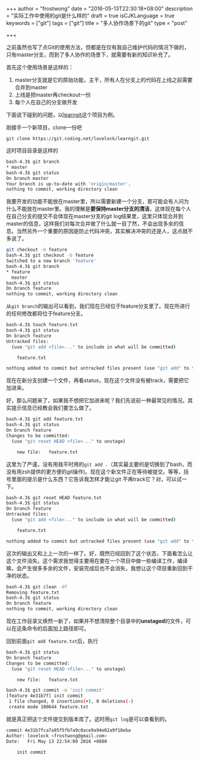 +++
author = "frostwong"
date = "2016-05-13T22:30:18+08:00"
description = "实际工作中使用的git是什么样的"
draft = true
isCJKLanguage = true
keywords = ["git"]
tags = ["git"]
title = "多人协作场景下的git"
type = "post"

+++

之前虽然也写了点Git的使用方法，但都是在仅有我自己维护代码的情况下做的，只有master分支，而到了多人协作的场景下，就需要有新的知识补充了。

首先这个使用场景是这样的：

1. master分支就是它的原始功能，主干，所有人在分支上的代码在上线之前需要合并到master
2. 上线是把master再checkout一份
3. 每个人在自己的分支做开发

下面说下碰到的问题，以[learngit](https://coding.net/u/lovelock/p/learngit/git)这个项目为例。
    
刚接手一个新项目，clone一份吧
    
`git clone https://git.coding.net/lovelock/learngit.git`
    
这时项目目录是这样的
    
```bash
bash-4.3$ git branch
* master
bash-4.3$ git status
On branch master
Your branch is up-to-date with 'origin/master'.
nothing to commit, working directory clean
```

我要开发的功能不能放在master里，所以需要新建一个分支，那可能会有人问为什么不能放在master里。我的理解是**要保持master分支的清洁**，这体现在每个人在自己分支的提交不会体现在master分支的git log结果里，这里只体现合并到master的信息，这样我们对每次合并做了什么就一目了然，不会出现多余的信息。当然另外一个重要的原因是防止代码冲突，其实解决冲突的还是人，这点就不多说了。

```bash
git checkout -b feature
bash-4.3$ git checkout -b feature
Switched to a new branch 'feature'
bash-4.3$ git branch
* feature
  master
bash-4.3$ git status
On branch feature
nothing to commit, working directory clean
```

从`git branch`的输出可以看到，我们现在已经位于feature分支里了。现在所进行的任何修改都将位于feature分支。

```bash
bash-4.3$ touch feature.txt
bash-4.3$ git status
On branch feature
Untracked files:
  (use "git add <file>..." to include in what will be committed)

	feature.txt

nothing added to commit but untracked files present (use "git add" to track)
```

现在在新分支创建一个文件，再看status，现在这个文件没有被track，需要把它加进来。

好，那么问题来了，如果我不想把它加进来呢？我们先说前一种最常见的情况。其实提示信息已经教会我们要怎么做了。

```bash
bash-4.3$ git add feature.txt
bash-4.3$ git status
On branch feature
Changes to be committed:
  (use "git reset HEAD <file>..." to unstage)

	new file:   feature.txt
```

这里为了严谨，没有用我平时用的`git add .`（其实最主要的是切换到了bash，而没有用zsh提供的更方便的git操作)。现在这个新文件正在等待被提交。等等，括号里面的提示是什么东西？它告诉我怎样才能让git 不再track它？对，可以试一下。

```bash
bash-4.3$ git reset HEAD feature.txt
bash-4.3$ git status
On branch feature
Untracked files:
  (use "git add <file>..." to include in what will be committed)

	feature.txt

nothing added to commit but untracked files present (use "git add" to track)
```

这次的输出又和上上一次的一样了。好，既然已经回到了这个状态，下面看怎么让这个文件消失。这个需求我觉得主要用在要在一个项目中做一些编译工作，编译嘛，会产生很多多余的文件，安装完成后也不会消失，我想让这个项目重新回到干净的状态。

```bash
bash-4.3$ git clean -df
Removing feature.txt
bash-4.3$ git status
On branch feature
nothing to commit, working directory clean
```

现在工作目录又焕然一新了，如果并不想清除整个目录中的**unstaged**的文件，可以在这条命令的后面加上路径即可。

回到前面`git add feature.txt`后，执行

```bash
bash-4.3$ git status
On branch feature
Changes to be committed:
  (use "git reset HEAD <file>..." to unstage)

	new file:   feature.txt

bash-4.3$ git commit -m 'init commit'
[feature 4e31b7f] init commit
 1 file changed, 0 insertions(+), 0 deletions(-)
 create mode 100644 feature.txt
```

就是真正把这个文件提交到版本库了。这时用`git log`是可以查看到的。

```bash
commit 4e31b7fca7a95f5fb7a9c0ace9a94e02a9f18eba
Author: lovelock <frostwong@gmail.com>
Date:   Fri May 13 22:54:09 2016 +0800

    init commit
```




